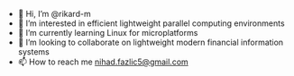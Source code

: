 - 👋 Hi, I’m @rikard-m
- 👀 I’m interested in efficient lightweight parallel computing environments
- 🌱 I’m currently learning Linux for microplatforms
- 💞️ I’m looking to collaborate on lightweight modern financial information systems
- 📫 How to reach me nihad.fazlic5@gmail.com

<!---
rikard-m/rikard-m is a ✨ special ✨ repository because its `README.md` (this file) appears on your GitHub profile.
You can click the Preview link to take a look at your changes.
--->
